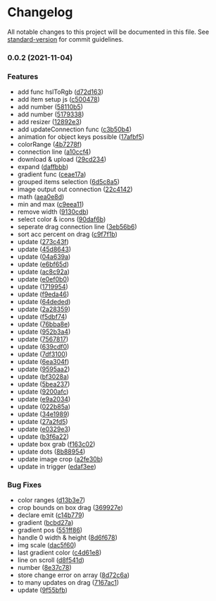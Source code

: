 # Changelog

All notable changes to this project will be documented in this file. See [standard-version](https://github.com/conventional-changelog/standard-version) for commit guidelines.

### 0.0.2 (2021-11-04)


### Features

* add func hslToRgb ([d72d163](https://github.com/cubmic/img-app/commit/d72d16357f67daf3d668b2e9e9cd3b609d70a1a8))
* add item setup js ([c500478](https://github.com/cubmic/img-app/commit/c500478bff567ec7275bd1ecf40b49bfca520483))
* add number ([58110b5](https://github.com/cubmic/img-app/commit/58110b5ac2548050352582cf89578aa62711002f))
* add number ([5179338](https://github.com/cubmic/img-app/commit/51793389dee5a0b673e9c430136e47a31596181e))
* add resizer ([12892e3](https://github.com/cubmic/img-app/commit/12892e32ae2daf5e7c2e94950b20f0d641af6236))
* add updateConnection func ([c3b50b4](https://github.com/cubmic/img-app/commit/c3b50b4b794024cf53c53c477cbc0daea134400d))
* animation for object keys possible ([17afbf5](https://github.com/cubmic/img-app/commit/17afbf54b49968c8a6f7d7c0e0ba888488fba003))
* colorRange ([4b7278f](https://github.com/cubmic/img-app/commit/4b7278f3d289596169cf8d7c08da203902732f8f))
* connection line ([a10ccf4](https://github.com/cubmic/img-app/commit/a10ccf48d4ff3e695a2db6e838c35048119feaf8))
* download & upload ([29cd234](https://github.com/cubmic/img-app/commit/29cd2349d77b15617a959a1a25c284ebb717989a))
* expand ([daffbbb](https://github.com/cubmic/img-app/commit/daffbbb9c612bda325c9043550b8934e4b4b4491))
* gradient func ([ceae17a](https://github.com/cubmic/img-app/commit/ceae17af6aef47b6490783c0d463dad51ff69dbb))
* grouped items selection ([6d5c8a5](https://github.com/cubmic/img-app/commit/6d5c8a5a1d493d85677b5d6f62ad6b4942ea0084))
* image output out connection ([22c4142](https://github.com/cubmic/img-app/commit/22c414240b71f5cc288cee1e0ac2523c005a9afb))
* math ([aea0e8d](https://github.com/cubmic/img-app/commit/aea0e8dd97f309bfea0313f5820c5fb43d2bc073))
* min and max ([c9eea11](https://github.com/cubmic/img-app/commit/c9eea111ca8230824515e599497d6606c22c005b))
* remove width ([9130cdb](https://github.com/cubmic/img-app/commit/9130cdbfb059f6b6112c4f5f860e683cfd289209))
* select color & icons ([90daf6b](https://github.com/cubmic/img-app/commit/90daf6b0265a0728eac66519238b4ca7c77a8069))
* seperate drag connection line ([3eb56b6](https://github.com/cubmic/img-app/commit/3eb56b657c5cd6d54a6d1989646841b445dd3451))
* sort acc percent on drag ([c9f7f1b](https://github.com/cubmic/img-app/commit/c9f7f1b03ae045348466801651063d107822a689))
* update ([273c43f](https://github.com/cubmic/img-app/commit/273c43f3bad232ee999e941ea68733cedeccdce9))
* update ([45d8643](https://github.com/cubmic/img-app/commit/45d8643dd178c3549a84ee5299f35bb78a80bc82))
* update ([04a639a](https://github.com/cubmic/img-app/commit/04a639a57b082de07aa88f45b0c25d254e0d9b08))
* update ([e6bf65d](https://github.com/cubmic/img-app/commit/e6bf65db243cb32f634827a8932f34bcfe0a91f6))
* update ([ac8c92a](https://github.com/cubmic/img-app/commit/ac8c92ae2a5908c6316dc25cfb572eeeca1d277f))
* update ([e0ef0b0](https://github.com/cubmic/img-app/commit/e0ef0b031f38f2ade9bd81dd976a1f585cba0afc))
* update ([1719954](https://github.com/cubmic/img-app/commit/171995465fe5474d684e5ed89c564f2553dc7127))
* update ([f9eda46](https://github.com/cubmic/img-app/commit/f9eda4612ac99c88a7d60c0cc807a163b02d8b5e))
* update ([64deded](https://github.com/cubmic/img-app/commit/64deded45260ada2e84060a475a67fd204d68c4f))
* update ([2a28359](https://github.com/cubmic/img-app/commit/2a28359962faddd032a336542e519d83c223214b))
* update ([f5dbf74](https://github.com/cubmic/img-app/commit/f5dbf74987123db9c9d707f3c018a1fbd0a70688))
* update ([76bba8e](https://github.com/cubmic/img-app/commit/76bba8e78c954fbe887e8be79f11f12f045d8e2e))
* update ([952b3a4](https://github.com/cubmic/img-app/commit/952b3a47bf082d22200177bb481010cb83312281))
* update ([7567817](https://github.com/cubmic/img-app/commit/7567817d49931721dabe57a63a1e4c197ddbd2f3))
* update ([639cdf0](https://github.com/cubmic/img-app/commit/639cdf0af14b466d2a668b9736d76e7822f6783e))
* update ([7df3100](https://github.com/cubmic/img-app/commit/7df310054bf63ae8d1a4210818d353f8d61cacaf))
* update ([6ea304f](https://github.com/cubmic/img-app/commit/6ea304fff2970640a55b94f0448530a2636c7c65))
* update ([9595aa2](https://github.com/cubmic/img-app/commit/9595aa24082b46ccf5a20d129bd1dce81ea0ea7b))
* update ([bf3028a](https://github.com/cubmic/img-app/commit/bf3028ac6015d39b750ece08b13f4963c3e911ab))
* update ([5bea237](https://github.com/cubmic/img-app/commit/5bea237571b5229c3161150bd5f8294f8dcc766a))
* update ([9200afc](https://github.com/cubmic/img-app/commit/9200afc689ac47e7b90c75638762c2983712f7c8))
* update ([e9a2034](https://github.com/cubmic/img-app/commit/e9a20349006449eac76769c322b7e32db62420f6))
* update ([022b85a](https://github.com/cubmic/img-app/commit/022b85a69aa19ee03f584076f0002d78d6947f44))
* update ([34e1989](https://github.com/cubmic/img-app/commit/34e198921e0f92537b3c298bd2989fe0af400c0a))
* update ([27a2fd5](https://github.com/cubmic/img-app/commit/27a2fd546bd984ac2b7aa06f23af4fea5adfe556))
* update ([e0329e3](https://github.com/cubmic/img-app/commit/e0329e35b807b7b2d78874124a358c2893acd966))
* update ([b3f6a22](https://github.com/cubmic/img-app/commit/b3f6a22a36aaf8648e02eeca364ca0b650380375))
* update box grab ([f163c02](https://github.com/cubmic/img-app/commit/f163c02187d1bca0dd9d31c2f3ce8c600088e0b9))
* update dots ([8b88954](https://github.com/cubmic/img-app/commit/8b88954b6e49ae422290a72897a7295aaddb818d))
* update image crop ([a2fe30b](https://github.com/cubmic/img-app/commit/a2fe30bb14584eeec55aa57bda14f1c9f2ea80fb))
* update in trigger ([edaf3ee](https://github.com/cubmic/img-app/commit/edaf3eee573be5deb0b6d5017c4db1a8251d0307))


### Bug Fixes

* color ranges ([d13b3e7](https://github.com/cubmic/img-app/commit/d13b3e79d1a61621875b4237008ded1ce60cf8a0))
* crop bounds on box drag ([369927e](https://github.com/cubmic/img-app/commit/369927efc73bc72067465fba76c4b5f951b469b4))
* declare emit ([c14b779](https://github.com/cubmic/img-app/commit/c14b7799c0fa131d78e63a74740d12804aa6ff60))
* gradient ([bcbd27a](https://github.com/cubmic/img-app/commit/bcbd27ae9f95b8d354dd351942e0fb59028a92b1))
* gradient pos ([551ff86](https://github.com/cubmic/img-app/commit/551ff86feee4d9341e58e0c70194375ae76d7190))
* handle 0 width & height ([8d6f678](https://github.com/cubmic/img-app/commit/8d6f678788d42a5ef384fb674375d338cd5da210))
* img scale ([dac5f60](https://github.com/cubmic/img-app/commit/dac5f602e2c89690d4dbac150d4cdebd20436e9a))
* last gradient color ([c4d61e8](https://github.com/cubmic/img-app/commit/c4d61e86bd180b5b48f879e4e48519726bc87c97))
* line on scroll ([d8f541d](https://github.com/cubmic/img-app/commit/d8f541d64f7e62f79b9f9be65cdaf1395a79aa26))
* number ([8e37c78](https://github.com/cubmic/img-app/commit/8e37c7836458aa7841a3e4abe6d33095a83772d9))
* store change error on array ([8d72c6a](https://github.com/cubmic/img-app/commit/8d72c6a91a95fffb9395f393e084f784f3985ed5))
* to many updates on drag ([7167ac1](https://github.com/cubmic/img-app/commit/7167ac1f4cf133c2e766f3df91ae0de98684b584))
* update ([9f55bfb](https://github.com/cubmic/img-app/commit/9f55bfb5bf73945e37f07a844e4464072c3dc0d5))
